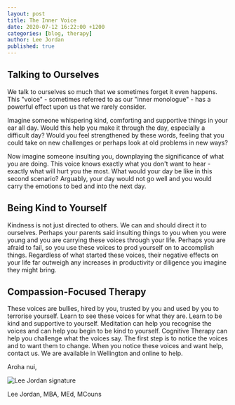 ```yaml
---
layout: post
title: The Inner Voice
date: 2020-07-12 16:22:00 +1200
categories: [blog, therapy]
author: Lee Jordan
published: true
---
```


<h2>Talking to Ourselves</h2>

<p>We talk to ourselves so much that we sometimes forget it even happens. This "voice" - sometimes referred to as our "inner monologue" - has a powerful effect upon us that we rarely consider.</p> 

<p>Imagine someone whispering kind, comforting and supportive things in your ear all day. Would this help you make it through the day, especially a difficult day? Would you feel strengthened by these words, feeling that you could take on new challenges or perhaps look at old problems in new ways?</p>

<p>Now imagine someone insulting you, downplaying the significance of what you are doing. This voice knows exactly what you don't want to hear - exactly what will hurt you the most. What would your day be like in this second scenario? Arguably, your day would not go well and you would carry the emotions to bed and into the next day.</p>

<h2>Being Kind to Yourself</h2>

<p>Kindness is not just directed to others. We can and should direct it to ourselves. Perhaps your parents said insulting things to you when you were young and you are carrying these voices through your life. Perhaps you are afraid to fail, so you use these voices to prod yourself on to accomplish things. Regardless of what started these voices, their negative effects on your life far outweigh any increases in productivity or diligence you imagine they might bring.</p>

<h2>Compassion-Focused Therapy</h2>

<p>These voices are bullies, hired by you, trusted by you and used by you to terrorise yourself. Learn to see these voices for what they are. Learn to be kind and supportive to yourself. Meditation can help you recognise the voices and can help you begin to be kind to yourself. Cognitive Therapy can help you challenge what the voices say. The first step is to notice the voices and to want them to change. When you notice these voices and want help, contact us. We are available in Wellington and online to help.</p>

<p>Aroha nui,</p>

<img src="https://therapyaroha.co.nz/public/assets/images/lee-jordan.png" alt="Lee Jordan signature">

Lee Jordan, MBA, MEd, MCouns
